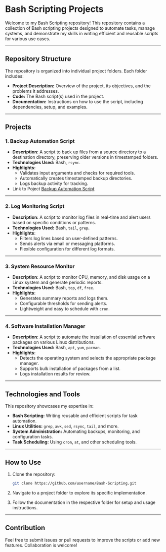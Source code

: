 # **Bash Scripting Projects**

Welcome to my Bash Scripting repository! This repository contains a collection of Bash scripting projects designed to automate tasks, manage systems, and demonstrate my skills in writing efficient and reusable scripts for various use cases.

---

## **Repository Structure**

The repository is organized into individual project folders. Each folder includes:

- **Project Description:** Overview of the project, its objectives, and the problems it addresses.
- **Code:** The Bash script(s) used in the project.
- **Documentation:** Instructions on how to use the script, including dependencies, setup, and examples.

---

## **Projects**

### **1. Backup Automation Script**
- **Description:** A script to back up files from a source directory to a destination directory, preserving older versions in timestamped folders.
- **Technologies Used:** Bash, `rsync`.
- **Highlights:**
  - Validates input arguments and checks for required tools.
  - Automatically creates timestamped backup directories.
  - Logs backup activity for tracking.
- Link to Poject [Backup Automation Script](https://github.com/Wasiu-lab/Bash-Scripting/tree/main/backup_Script)
---

### **2. Log Monitoring Script**
- **Description:** A script to monitor log files in real-time and alert users based on specific conditions or patterns.
- **Technologies Used:** Bash, `tail`, `grep`.
- **Highlights:**
  - Filters log lines based on user-defined patterns.
  - Sends alerts via email or messaging platforms.
  - Flexible configuration for different log formats.

---

### **3. System Resource Monitor**
- **Description:** A script to monitor CPU, memory, and disk usage on a Linux system and generate periodic reports.
- **Technologies Used:** Bash, `top`, `df`, `free`.
- **Highlights:**
  - Generates summary reports and logs them.
  - Configurable thresholds for sending alerts.
  - Lightweight and easy to schedule with `cron`.

---

### **4. Software Installation Manager**
- **Description:** A script to automate the installation of essential software packages on various Linux distributions.
- **Technologies Used:** Bash, `apt`, `yum`, `pacman`.
- **Highlights:**
  - Detects the operating system and selects the appropriate package manager.
  - Supports bulk installation of packages from a list.
  - Logs installation results for review.

---

## **Technologies and Tools**

This repository showcases my expertise in:
- **Bash Scripting:** Writing reusable and efficient scripts for task automation.
- **Linux Utilities:** `grep`, `awk`, `sed`, `rsync`, `tail`, and more.
- **System Administration:** Automating backups, monitoring, and configuration tasks.
- **Task Scheduling:** Using `cron`, `at`, and other scheduling tools.

---

## **How to Use**

1. Clone the repository:
   ```bash
   git clone https://github.com/username/Bash-Scripting.git
   ```

2. Navigate to a project folder to explore its specific implementation.

3. Follow the documentation in the respective folder for setup and usage instructions.

---

## **Contribution**
Feel free to submit issues or pull requests to improve the scripts or add new features. Collaboration is welcome!
